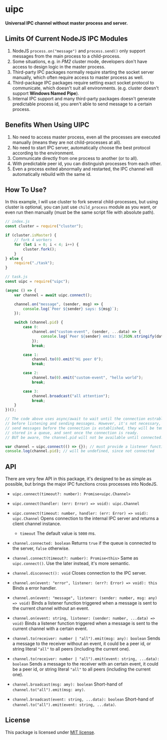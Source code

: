 # uipc

**Universal IPC channel without master process and server.**

## Limits Of Current NodeJS IPC Modules

1. NodeJS `process.on("message")` and `process.send()` only support messages 
    from the main process to a child-process.
2. Some situations, e.g. in *PM2* cluster mode, developers don't have access to 
    design logic in the master process.
3. Third-party IPC packages normally require starting the socket server manually,
    which often require access to master process as well.
4. Third-package IPC packages require setting exact socket protocol to 
    communicate, which doesn't suit all environments. (e.g. cluster doesn't 
    support **Windows Named Pipe**).
5. Internal IPC support and many third-party packages doesn't generate 
    predictable process id, you aren't able to send message to a certain process.

## Benefits When Using UIPC

1. No need to access master process, even all the processes are executed 
    manually (means they are not child-processes at all).
2. No need to start IPC server, automatically choose the best protocol according
    to the environment.
3. Communicate directly from one process to another (or to all).
4. With predictable peer id, you can distinguish processes from each other.
5. Even a process exited abnormally and restarted, the IPC channel will 
    automatically rebuild with the same id.

## How To Use?

In this example, I will use cluster to fork several child-processes, but using 
cluster is optional, you can just use `child_process` module as you want, or 
even run then manually (must be the same script file with absolute path).

```javascript
// index.js
const cluster = require("cluster");

if (cluster.isMaster) {
    // fork 4 workers
    for (let i = 0; i < 4; i++) {
        cluster.fork();
    }
} else {
    require("./task");
}
```

```javascript
// task.js
const uipc = require("uipc");

(async () => {
    var channel = await uipc.connect();

    channel.on("message", (sender, msg) => {
        console.log(`Peer ${sender} says: ${msg}`);
    });

    switch (channel.pid) {
        case 0:
            channel.on("custom-event", (sender, ...data) => {
                console.log(`Peer ${sender} emits: ${JSON.stringify(data)}`);
            });
            break;

        case 1:
            channel.to(0).emit("Hi peer 0");
            break;

        case 2:
            channel.to(0).emit("custom-event", "hello world");
            break;

        case 3:
            channel.broadcast("all attention");
            break;
    }
})();

// The code above uses async/await to wait until the connection estrablished 
// before listening and sending messages. However, it's not necessary, you can 
// send messages before the connection is established, they will be temporarily 
// stored in a queue, and sent once the connection is ready.
// BUT be aware, the channel.pid will not be available until connected.

var channel = uipc.connect(() => {}); // must provide a listener function.
console.log(channel.pid); // will be undefined, since not connected
```

## API

There are very few API in this package, it's designed to be as simple as 
possible, but brings the major IPC functions cross processes into NodeJS.

- `uipc.connect(timeout?: number): Promise<uipc.Channel>`
- `uipc.connect(handler: (err: Error) => void): uipc.Channel`
- `uipc.connect(timeout: number, handler: (err: Error) => void): uipc.Channel`
    Opens connection to the internal IPC server and returns a client channel 
    instance.
    - `timeout` The default value is `5000` ms.

- `channel.connected: boolean` Returns `true` if the queue is connected to the 
    server, `false` otherwise.
- `channel.connect(timeout?: number): Promise<this>` Same as `uipc.connect()`. 
    Use the later instead, it's more semantic.
- `channel.disconnect(): void` Closes connection to the IPC server.
- `channel.on(event: "error", listener: (err?: Error) => void): this` Binds a 
    error handler.
- `channel.on(event: "message", listener: (sender: number, msg: any) => void)` 
    Binds a listener function triggered when a message is sent to the current 
    channel without an event.
- `channel.on(event: string, listener: (sender: number, ...data) => void)` Binds
    a listener function triggered when a message is sent to the current channel 
    with a certain event.
- `channel.to(receiver: number | "all").emit(msg: any): boolean` Sends a message
    to the receiver without an event, it could be a peer id, or string literal 
    `"all"` to all peers (including the current one).
- `channel.to(receiver: number | "all").emit(event: string, ...data): boolean` 
    Sends a message to the receiver with an certain event, it could be a peer id,
    or string literal `"all"` to all peers (including the current one).
- `channel.broadcast(msg: amy): boolean` Short-hand of 
    `channel.to("all").emit(msg: any)`.
- `channel.broadcast(event: string, ...data): boolean` Short-hand of 
    `channel.to("all").emit(event: string, ...data)`.

## License

This package is licensed under [MIT license](./LICENSE).